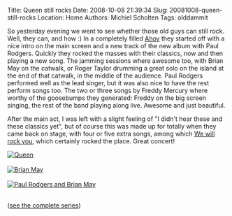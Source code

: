 Title: Queen still rocks
Date: 2008-10-08 21:39:34
Slug: 20081008-queen-still-rocks
Location: Home
Authors: Michiel Scholten
Tags: olddammit

<p>So yesterday evening we went to see whether those old guys can still rock. Well, they can, and how :) In a completely filled <a href="http://www.ahoy.nl/">Ahoy</a> they started off with a nice intro on the main screen and a new track of the new album with Paul Rodgers. Quickly they rocked the masses with their classics, now and then playing a new song. The jamming sessions where awesome too, with Brian May on the catwalk, or Roger Taylor drumming a great solo on the island at the end of that catwalk, in the middle of the audience. Paul Rodgers performed well as the lead singer, but it was also nice to have the rest perform songs too. The two or three songs by Freddy Mercury where worthy of the goosebumps they generated: Freddy on the big screen singing, the rest of the band playing along live. Awesome and just beautiful.</p>

<p>After the main act, I was left with a slight feeling of "I didn't hear these and these classics yet", but of course this was made up for totally when they came back on stage, with four or five extra songs, among which <a href="http://aquariusoft.org/gallery/v/photographs/festivities/queen_and_paul_rodgers_in_concert/IMG_1236.JPG.html">We will rock you</a>, which certainly rocked the place. Great concert!</p>

<div class="content-image"><div><a href="http://aquariusoft.org/gallery/v/photographs/festivities/queen_and_paul_rodgers_in_concert/IMG_1202.JPG.html"><img src="http://aquariusoft.org/~mbscholt/images/content/queen.jpg" alt="Queen" title="Queen" /></a></div></div> 
<br style="clear: both;" /> 

<div class="content-image"><div><a href="http://aquariusoft.org/gallery/v/photographs/festivities/queen_and_paul_rodgers_in_concert/IMG_1224.JPG.html
"><img src="http://aquariusoft.org/~mbscholt/images/content/brian_may.jpg" alt="Brian May" title="Brian May" /></a></div></div> 
<br style="clear: both;" />

<div class="content-image"><div><a href="http://aquariusoft.org/gallery/v/photographs/festivities/queen_and_paul_rodgers_in_concert/IMG_1184.JPG.html
"><img src="http://aquariusoft.org/~mbscholt/images/content/paul_rodgers_brian_may.jpg" alt="Paul Rodgers and Brian May" title="Paul Rodgers and Brian May" /></a></div></div> 
<br style="clear: both;" />

<p>(<a href="http://aquariusoft.org/gallery/v/photographs/festivities/queen_and_paul_rodgers_in_concert/">see the complete series</a>)</p>